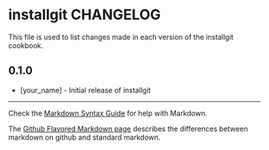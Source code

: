 # installgit CHANGELOG

This file is used to list changes made in each version of the installgit cookbook.

## 0.1.0
- [your_name] - Initial release of installgit

- - -
Check the [Markdown Syntax Guide](http://daringfireball.net/projects/markdown/syntax) for help with Markdown.

The [Github Flavored Markdown page](http://github.github.com/github-flavored-markdown/) describes the differences between markdown on github and standard markdown.
